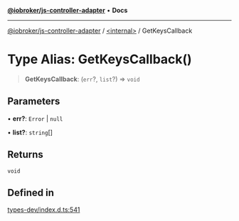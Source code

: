 [**@iobroker/js-controller-adapter**](../../README.md) • **Docs**

***

[@iobroker/js-controller-adapter](../../globals.md) / [\<internal\>](../README.md) / GetKeysCallback

# Type Alias: GetKeysCallback()

> **GetKeysCallback**: (`err`?, `list`?) => `void`

## Parameters

• **err?**: `Error` \| `null`

• **list?**: `string`[]

## Returns

`void`

## Defined in

[types-dev/index.d.ts:541](https://github.com/ioBroker/ioBroker.js-controller/blob/78e6b4abb1172f2465daea1c5c2c1a34bdd12a81/packages/types-dev/index.d.ts#L541)

